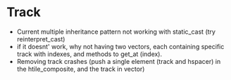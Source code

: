 # Track

* Current multiple inheritance pattern not working with static_cast (try reinterpret_cast)
* if it doesnt' work, why not having two vectors, each containing specific track with indexes, and methods to get_at (index).
* Removing track crashes (push a single element (track and hspacer) in the htile_composite, and the track in vector)

